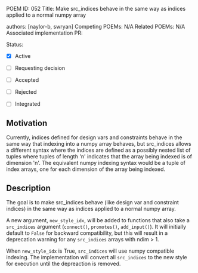 POEM ID: 052
Title: Make src_indices behave in the same way as indices applied to a normal numpy array

authors: [naylor-b, swryan]
Competing POEMs: N/A
Related POEMs: N/A
Associated implementation PR:

Status:

- [x] Active
- [ ] Requesting decision
- [ ] Accepted
- [ ] Rejected
- [ ] Integrated


## Motivation

Currently, indices defined for design vars and constraints behave in the same way that indexing into a numpy array behaves,
but src_indices allows a different syntax where the indices are defined as a possibly nested list of tuples where tuples of
length 'n' indicates that the array being indexed is of dimension 'n'. The equivalent numpy indexing syntax would be a tuple
of index arrays, one for each dimension of the array being indexed.


## Description

The goal is to make src_indices behave (like design var and constraint indices) in the same way as indices applied to a normal
numpy array. 

A new argument, `new_style_idx`, will be added to functions that also take a `src_indices` argument (`connect()`, 
`promotes()`, `add_input()`). It will initially default to `False` for backward compatibility, but this will result in a
deprecation warning for any `src_indices` arrays with ndim > 1. 

When `new_style_idx` is True, `src_indices` will use numpy compatible indexing.  The implementation will convert all 
`src_indices` to the new style for execution until the depreaction is removed.

